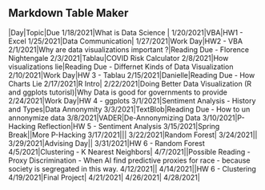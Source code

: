 ## Markdown Table Maker
|Day|Topic|Due
1/18/2021|What is Data Science |
1/20/2021|VBA|HW1 - Excel
1/25/2021|Data Communication|
1/27/2021|Work Day|HW2 - VBA
2/1/2021|Why are data visualizations important ?|Reading Due - Florence Nightengale
2/3/2021|Tablau|COVID Risk Calculator
2/8/2021|How visualizations lie|Reading Due - Differnet Kinds of Data Visualization
2/10/2021|Work Day|HW 3 - Tablau
2/15/2021|Danielle|Reading Due - How Charts Lie
2/17/2021|R Intro|
2/22/2021|Doing Better Data Visualization (R and ggplots tutorisl)|Why Data is good for governments to provide
2/24/2021|Work Day|HW 4 - ggplots
3/1/2021|Sentiment Analysis - History and Types|Data Annonymity
3/3/2021|TextBlob|Reading Due - How to un annonymize data
3/8/2021|VADER|De-Annonymizing Data
3/10/2021|P-Hacking Reflection|HW 5 - Sentiment Analysis
3/15/2021|Spring Break||More P-Hacking
3/17/2021|||
3/22/2021|Random Forest|
3/24/2021||
3/29/2021|Advising Day||
3/31/2021|HW 6 - Random Forest
4/5/2021|Clustering - K Nearest Neighbors|
4/7/2021||Possible Reading - Proxy Discrimination - When AI find predictive proxies for race - because society is segregated in this way. 
4/12/2021||
4/14/2021||HW 6 - Clustering
4/19/2021|Final Project|
4/21/2021|
4/26/2021|
4/28/2021|
